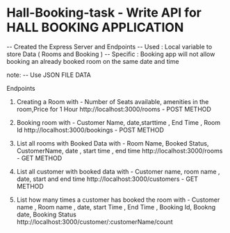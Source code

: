 # Hall-Booking-task - Write API for HALL BOOKING APPLICATION 
-- Created the Express Server and Endpoints 
-- Used : Local variable to store Data  ( Rooms and Booking ) 
-- Specific : Booking app will not allow booking an already booked room on the same date and                   time 


note:
-- Use JSON FILE DATA 

Endpoints 
1. Creating a Room with - Number of Seats available, amenities in the room,Price for 1 Hour
   http://localhost:3000/rooms  - POST METHOD
   
2. Booking room with - Customer Name, date,starttime , End Time , Room Id
   http://localhost:3000/bookings   - POST METHOD
   
3. List all rooms with Booked Data with - Room Name, Booked Status, CustomerName, date , start       time , end time
   http://localhost:3000/rooms  - GET METHOD 
   
4. List all customer with booked data with - Customer name, room name , date, start and end time
   http://localhost:3000/customers  - GET METHOD

5. List how many times a customer has booked the room with - Customer name , Room name , date,      start Time , End Time , Booking Id, Bookng date, Booking Status
   http://localhost:3000/customer/:customerName/count


